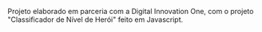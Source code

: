 Projeto elaborado em parceria com a Digital Innovation One, com o projeto "Classificador de Nível de Herói" feito em Javascript. 
